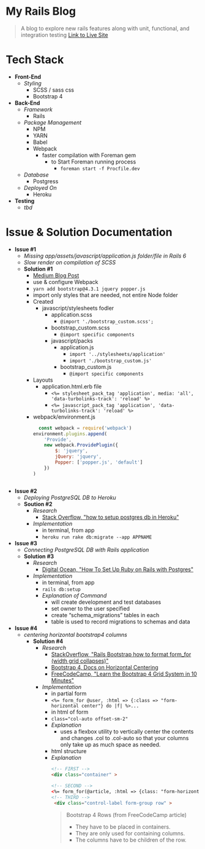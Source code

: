 # My Rails Blog
> A blog to explore new rails features along with unit, functional, and integration testing
> [Link to Live Site](https://my-rails-blogg.herokuapp.com/)

# Tech Stack
* __Front-End__
  * _Styling_
    * SCSS / sass css 
    * Bootstrap 4
* __Back-End__
  * _Framework_
    * Rails
  * _Package Management_
    * NPM
    * YARN
    * Babel
    * Webpack
      * faster compilation with Foreman gem 
        * to Start Foreman running process
          * `foreman start -f Procfile.dev`
  * _Database_
    * Postgress
  * _Deployed On_
    * Heroku
* __Testing__
  * _tbd_

# Issue & Solution Documentation
* __Issue #1__
  * _Missing app/assets/javascript/application.js folder/file in Rails 6_
  * _Slow render on compilation of SCSS_
  * __Solution #1__
    * [Medium Blog Post](https://medium.com/@guilhermepejon/how-to-install-bootstrap-4-3-in-a-rails-6-app-using-webpack-9eae7a6e2832)
    * use & configure Webpack
    * `yarn add bootstrap@4.3.1 jquery popper.js`
    * import only styles that are needed, not entire Node folder
    * Created
      * javascript/stylesheets fodler
        * application.scss
          * `@import './bootstrap_custom.scss';`
        * bootstrap_custom.scss
          * `@import specific components`
        * javascript/packs
          * application.js
            * `import '../stylesheets/application'`
            * `import './bootstrap_custom.js'`
          * bootstrap_custom.js
            * `@import specific components`
    * Layouts
      * application.html.erb file
        * `<%= stylesheet_pack_tag 'application', media: 'all', 'data-turbolinks-track': 'reload' %>`
        * `<%= javascript_pack_tag 'application', 'data-turbolinks-track': 'reload' %> `
    * webpack/environment.js
      ```js
        const webpack = require('webpack')
      environment.plugins.append(
          'Provide',
          new webpack.ProvidePlugin({
              $: 'jquery',
              jQuery: 'jquery',
              Popper: ['popper.js', 'default']
          })
      )
   ```
* __Issue #2__
  * _Deploying PostgreSQL DB to Heroku_
  * __Soution #2__
    * _Research_
      * [Stack Overflow, "how to setup postgres db in Heroku"](https://stackoverflow.com/questions/14166210/how-to-setup-postgres-db-in-heroku)
    * _Implementation_
      * in terminal, from app
      * `heroku run rake db:migrate --app APPNAME`
* __Issue #3__
  * _Connecting PostgreSQL DB with Rails application_
  * __Solution #3__
    * _Research_
      * [Digital Ocean, "How To Set Up Ruby on Rails with Postgres"](https://www.digitalocean.com/community/tutorials/how-to-set-up-ruby-on-rails-with-postgres)
    * _Implementation_
      * in terminal, from app
      * `rails db:setup`
      * _Explanation of Command_
        * will create development and test databases
        * set owner to the user specified
        * create “schema_migrations” tables in each
        * table is used to record migrations to schemas and data
* __Issue #4__
  * _centering horizontal bootstrap4 columns_
    * __Solution #4__
      * _Research_
        * [StackOverflow, "Rails Bootstrap how to format form_for (width grid collapses)"](https://stackoverflow.com/questions/21710486/rails-bootstrap-how-to-format-form-for-width-grid-collapses)
        * [Bootstrap 4, Docs on Horizontal Centering](https://getbootstrap.com/docs/4.4/utilities/spacing/#horizontal-centering)
        * [FreeCodeCamp, "Learn the Bootstrap 4 Grid System in 10 Minutes"](https://www.freecodecamp.org/news/learn-the-bootstrap-4-grid-system-in-10-minutes-e83bfae115da/)
      * _Implementation_
        * in partial form
        * `<%= form_for @user, :html => {:class => "form-horizontal center"} do |f| %>...`
        * in html of form
        * `class="col-auto offset-sm-2"`
        * _Explanation_
          * uses a flexbox utility to vertically center the contents and changes .col to .col-auto so that your columns only take up as much space as needed.
        * html structure
        * _Explanation_
           ```html
           <!-- FIRST -->
           <div class="container" >
            
          <!-- SECOND -->
           <%= form_for(@article, :html => {class: "form-horizontal center", role: "form" }) do |f| %>
          <!-- THIRD -->
            <div class="control-label form-group row" >
          ```
          > Bootstrap 4 Rows (from FreeCodeCamp article)
            > - They have to be placed in containers.
            > - They are only used for containing columns. 
            > - The columns have to be children of the row. 